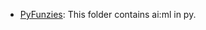 - [PyFunzies](https://github.com/PabloRosas17/Algorithms/tree/main/EclipsePy/py-funzies/): This folder contains ai:ml in py.
